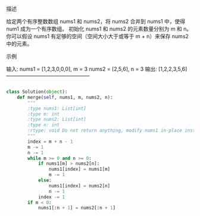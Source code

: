 
描述

给定两个有序整数数组 nums1 和 nums2，将 nums2 合并到 nums1 中，使得 num1 成为一个有序数组。
初始化 nums1 和 nums2 的元素数量分别为 m 和 n。
你可以假设 nums1 有足够的空间（空间大小大于或等于 m + n）来保存 nums2 中的元素。

示例

输入:
nums1 = [1,2,3,0,0,0], m = 3
nums2 = [2,5,6], n = 3
输出: [1,2,2,3,5,6]
————————————————

```python

class Solution(object):
    def merge(self, nums1, m, nums2, n):
        """
        :type nums1: List[int]
        :type m: int
        :type nums2: List[int]
        :type n: int
        :rtype: void Do not return anything, modify nums1 in-place instead.
        """
        index = m + n - 1
        m -= 1
        n -= 1
        while m >= 0 and n >= 0:
            if nums1[m] > nums2[n]:
                nums1[index] = nums1[m]
                m -= 1
            else:
                nums1[index] = nums2[n]
                n -= 1
            index -= 1
        if m < 0:
            nums1[:n + 1] = nums2[:n + 1]
```